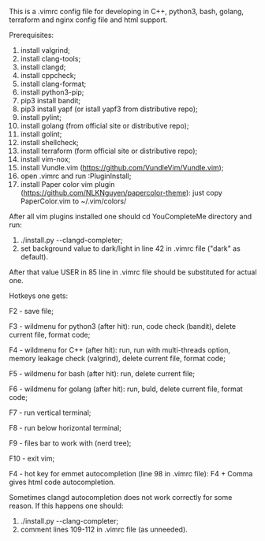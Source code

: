 This is a .vimrc config file for developing in C++, python3, bash, golang, terraform and nginx config file and html support.

Prerequisites:

1. install valgrind;
2. install clang-tools;
3. install clangd;
4. install cppcheck;
5. install clang-format;
6. install python3-pip;
7. pip3 install bandit;
8. pip3 install yapf (or istall yapf3 from distributive repo);
9. install pylint;
10. install golang (from official site or distributive repo);
11. install golint;
12. install shellcheck;
13. install terraform (form official site or distributive repo);
14. install vim-nox;
15. install Vundle.vim (https://github.com/VundleVim/Vundle.vim);
16. open .vimrc and run :PluginInstall;
17. install Paper color vim plugin (https://github.com/NLKNguyen/papercolor-theme): just copy PaperColor.vim to ~/.vim/colors/

After all vim plugins installed one should cd YouCompleteMe directory and run:
1. ./install.py --clangd-completer;
2. set background value to dark/light in line 42 in .vimrc file ("dark" as default).

After that value USER in 85 line in .vimrc file should be substituted for actual one.  

Hotkeys one gets:

  F2 - save file;
  
  F3 - wildmenu for python3 (after <F2> hit): run, code check (bandit), delete current file, format code;
  
  F4 - wildmenu for C++ (after <F2> hit): run, run with multi-threads option, memory leakage check (valgrind), delete current file, format code;
  
  F5 - wildmenu for bash (after <F2> hit): run, delete current file;
  
  F6 - wildmenu for golang (after <F2> hit): run, buld, delete current file, format code;
  
  F7 - run vertical terminal; 
  
  F8 - run below horizontal terminal;
  
  F9 - files bar to work with (nerd tree);
  
  F10 - exit vim;
  
  F4 - hot key for emmet autocompletion (line 98 in .vimrc file): F4 + Comma gives html code autocompletion.
  

Sometimes clangd autocompletion does not work correctly for some reason. If this happens one should:
1. ./install.py --clang-completer;
2. comment lines 109-112 in .vimrc file (as unneeded).
  

